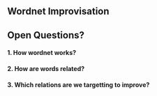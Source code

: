 ## Wordnet Improvisation












## Open Questions?

#### 1. How wordnet works?


#### 2. How are words related?


#### 3. Which relations are we targetting to improve?
